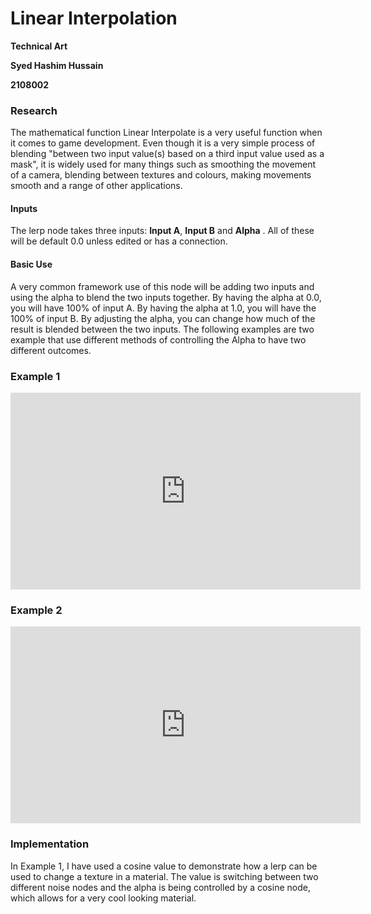 # Linear Interpolation

**Technical Art**

**Syed Hashim Hussain**

**2108002**

### Research

The mathematical function Linear Interpolate is a very useful function when it comes to game development. Even though it is a very simple process of blending "between two input value(s)
based on a third input value used as a mask", it is widely used for many things such as smoothing the movement of a camera, blending between textures and colours, making movements smooth and a range of other applications.

#### Inputs

The lerp node takes three inputs: **Input A**, **Input B** and **Alpha** . All of these will be default 0.0 unless edited or has a connection. 

#### Basic Use

A very common framework use of this node will be adding two inputs and using the alpha to blend the two inputs together. By having the alpha at 0.0, you will have 100% of input A. By having the alpha at 1.0, you will have the 100% of input B. By adjusting the alpha, you can change how much of the result is blended between the two inputs. The following examples are two example that use different methods of controlling the Alpha to have two different outcomes.

### Example 1
<iframe width="560" height="315" src="https://www.youtube.com/embed/iuozOQjvsVQ?si=xpK9H_-zGJxwbpNd" title="YouTube video player" frameborder="0" allow="accelerometer; autoplay; clipboard-write; encrypted-media; gyroscope; picture-in-picture; web-share" referrerpolicy="strict-origin-when-cross-origin" allowfullscreen></iframe>

### Example 2

<iframe width="560" height="315" src="https://www.youtube.com/embed/0sCndNcAG5I?si=aB4WS1ksf8Bs-drT" title="YouTube video player" frameborder="0" allow="accelerometer; autoplay; clipboard-write; encrypted-media; gyroscope; picture-in-picture; web-share" referrerpolicy="strict-origin-when-cross-origin" allowfullscreen></iframe>

### **Implementation**

In Example 1, I have used a cosine value to demonstrate how a lerp can be used to change a texture in a material. The value is switching between two different noise nodes and the alpha is being controlled by a cosine node, which allows for a very cool looking material.
